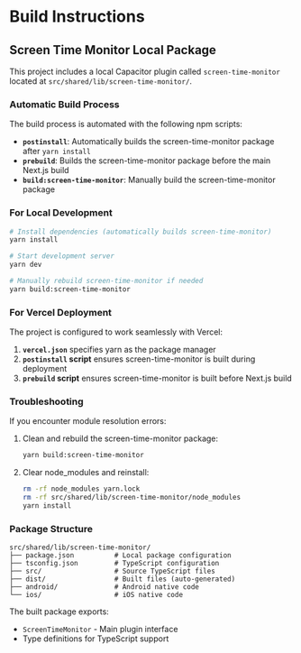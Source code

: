 # Build Instructions

## Screen Time Monitor Local Package

This project includes a local Capacitor plugin called `screen-time-monitor` located at `src/shared/lib/screen-time-monitor/`.

### Automatic Build Process

The build process is automated with the following npm scripts:

- **`postinstall`**: Automatically builds the screen-time-monitor package after `yarn install`
- **`prebuild`**: Builds the screen-time-monitor package before the main Next.js build
- **`build:screen-time-monitor`**: Manually build the screen-time-monitor package

### For Local Development

```bash
# Install dependencies (automatically builds screen-time-monitor)
yarn install

# Start development server
yarn dev

# Manually rebuild screen-time-monitor if needed
yarn build:screen-time-monitor
```

### For Vercel Deployment

The project is configured to work seamlessly with Vercel:

1. **`vercel.json`** specifies yarn as the package manager
2. **`postinstall` script** ensures screen-time-monitor is built during deployment
3. **`prebuild` script** ensures screen-time-monitor is built before Next.js build

### Troubleshooting

If you encounter module resolution errors:

1. Clean and rebuild the screen-time-monitor package:
   ```bash
   yarn build:screen-time-monitor
   ```

2. Clear node_modules and reinstall:
   ```bash
   rm -rf node_modules yarn.lock
   rm -rf src/shared/lib/screen-time-monitor/node_modules
   yarn install
   ```

### Package Structure

```
src/shared/lib/screen-time-monitor/
├── package.json          # Local package configuration
├── tsconfig.json         # TypeScript configuration
├── src/                  # Source TypeScript files
├── dist/                 # Built files (auto-generated)
├── android/              # Android native code
└── ios/                  # iOS native code
```

The built package exports:
- `ScreenTimeMonitor` - Main plugin interface
- Type definitions for TypeScript support
